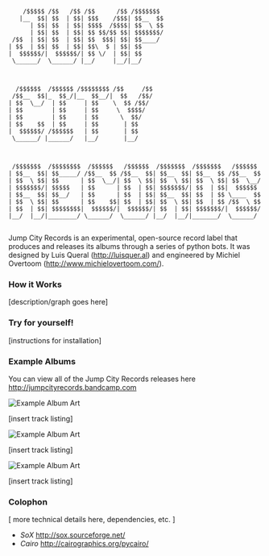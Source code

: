 ```

    /$$$$$ /$$   /$$ /$$      /$$ /$$$$$$$                            
   |__  $$| $$  | $$| $$$    /$$$| $$__  $$                           
      | $$| $$  | $$| $$$$  /$$$$| $$  \ $$                           
      | $$| $$  | $$| $$ $$/$$ $$| $$$$$$$/                           
 /$$  | $$| $$  | $$| $$  $$$| $$| $$____/                            
| $$  | $$| $$  | $$| $$\  $ | $$| $$                                 
|  $$$$$$/|  $$$$$$/| $$ \/  | $$| $$                                 
 \______/  \______/ |__/     |__/|__/                                 
                                                                      
                                                                      
                                                                      
  /$$$$$$  /$$$$$$ /$$$$$$$$ /$$     /$$                              
 /$$__  $$|_  $$_/|__  $$__/|  $$   /$$/                              
| $$  \__/  | $$     | $$    \  $$ /$$/                               
| $$        | $$     | $$     \  $$$$/                                
| $$        | $$     | $$      \  $$/                                 
| $$    $$  | $$     | $$       | $$                                  
|  $$$$$$/ /$$$$$$   | $$       | $$                                  
 \______/ |______/   |__/       |__/                                  
                                                                      
                                                                      
                                                                      
 /$$$$$$$  /$$$$$$$$  /$$$$$$   /$$$$$$  /$$$$$$$  /$$$$$$$   /$$$$$$ 
| $$__  $$| $$_____/ /$$__  $$ /$$__  $$| $$__  $$| $$__  $$ /$$__  $$
| $$  \ $$| $$      | $$  \__/| $$  \ $$| $$  \ $$| $$  \ $$| $$  \__/
| $$$$$$$/| $$$$$   | $$      | $$  | $$| $$$$$$$/| $$  | $$|  $$$$$$ 
| $$__  $$| $$__/   | $$      | $$  | $$| $$__  $$| $$  | $$ \____  $$
| $$  \ $$| $$      | $$    $$| $$  | $$| $$  \ $$| $$  | $$ /$$  \ $$
| $$  | $$| $$$$$$$$|  $$$$$$/|  $$$$$$/| $$  | $$| $$$$$$$/|  $$$$$$/
|__/  |__/|________/ \______/  \______/ |__/  |__/|_______/  \______/ 
                                                                      
```

Jump City Records is an experimental, open-source record label that produces and releases its albums through a series of python bots. It was designed by Luis Queral (http://luisquer.al) and engineered by Michiel Overtoom (http://www.michielovertoom.com/).

### How it Works
[description/graph goes here]


### Try for yourself!
[instructions for installation]


### Example Albums
You can view all of the Jump City Records releases here http://jumpcityrecords.bandcamp.com

![Example Album Art](http://www.michielovertoom.com/incoming/3uVPrNUc.png)

[insert track listing]

![Example Album Art](http://www.michielovertoom.com/incoming/irDRWdCs.png)

[insert track listing]

![Example Album Art](http://www.michielovertoom.com/incoming/u5zAvtHQ.png)

[insert track listing]

### Colophon
[ more technical details here, dependencies, etc. ]

- *SoX* http://sox.sourceforge.net/
- *Cairo* http://cairographics.org/pycairo/


